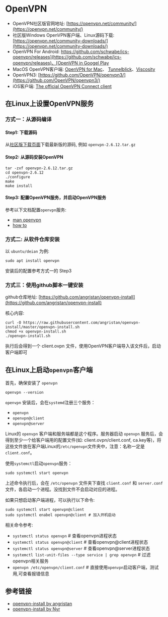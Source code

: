 # OpenVPN

- OpenVPN社区版官网地址: [https://openvpn.net/community/](https://openvpn.net/community/)
- 社区版Windows OpenVPN客户端、Linux源码下载: [https://openvpn.net/community-downloads/](https://openvpn.net/community-downloads/)
- OpenVPN For Android: [https://github.com/schwabe/ics-openvpn/releases](https://github.com/schwabe/ics-openvpn/releases)、[OpenVPN in Googel Play](https://play.google.com/store/apps/details?id=de.blinkt.openvpn)
- MacOS OpenVPN客户端: [OpenVPN for Mac](https://openvpn.net/client-connect-vpn-for-mac-os/)、 [Tunnelblick](https://tunnelblick.net/)、[Viscosity](https://www.sparklabs.com/viscosity/)
- OpenVPN3: [https://github.com/OpenVPN/openvpn3/](https://github.com/OpenVPN/openvpn3/)
- iOS客户端: [The official OpenVPN Connect client](https://itunes.apple.com/us/app/openvpn-connect/id590379981)

## 在Linux上设置OpenVPN服务

### 方式一：从源码编译

#### Step1: 下载源码

从[社区版下载页面](https://openvpn.net/community-downloads/)下载最新版的源码, 例如 `openvpn-2.6.12.tar.gz`

#### Step2: 从源码安装OpenVPN

```shell
tar -zxf openvpn-2.6.12.tar.gz
cd openvpn-2.6.12
./configure
make
make install
```

#### Step3: 配置OpenVPN服务，并启动OpenVPN服务

参考以下文档配置`openvpn`服务:

- [man openvpn](https://openvpn.net/man.html)
- [how to](https://openvpn.net/howto.html)

### 方式二: 从软件仓库安装

以 `ubuntu/deian` 为例:

```shell
sudo apt install openvpn
```

安装后的配置参考方式一的 Step3

### 方式三：使用github脚本一键安装

github仓库地址: [https://github.com/angristan/openvpn-install](https://github.com/angristan/openvpn-install)

核心内容:

```shell
curl -O https://raw.githubusercontent.com/angristan/openvpn-install/master/openvpn-install.sh
chmod +x openvpn-install.sh
./openvpn-install.sh
```

执行后会得到一个 client.ovpn 文件，使用OpenVPN客户端导入该文件后，启动客户端即可

## 在Linux上启动`openvpn`客户端

首先，确保安装了 `openvpn`

```shell
openvpn --version
```

`openvpn` 安装后，会在`systemd`注册三个服务：
- `openvpn`
- `openvpn@client`
- `openvpn@server`

Linux的 `openvpn` 客户端和服务端都是这个程序。服务器启动 `openvpn` 服务后，会得到至少一个给客户端用的配置文件(如: client.ovpn/client.conf, ca.key等)，将这些文件放在客户端Linux的`/etc/openvpn`文件夹中，注意：名称一定是 `client.conf`。

使用`systemctl`启动`openvpn`服务：

```shell
sudo systemctl start openvpn
```

上述命令执行后，会在 `/etc/openvpn` 文件夹下查找 `client.conf` 和 `server.conf` 文件，各启动一个进程。没找到文件不会启动对应的进程。

如果只想启动客户端进程，可以执行以下命令:

```shell
sudo systemctl start openvpn@client
sudo systemctl enabel openvpn@client # 加入开机启动
```

相关命令参考:

- `systemctl status openvpn` # 查看openvpn进程状态
- `systemctl status openvpn@client` # 查看openvpn@client进程状态
- `systemctl status openvpn@server` # 查看openvpn@server进程状态
- `systemctl list-unit-files --type service | grep openvpn` # 过滤openvpn相关服务
- `openvpn /etc/openvpn/client.conf` # 直接使用`openvpn`启动客户端，测试用,可查看报错信息

## 参考链接

- [openvpn-install by angristan](https://github.com/angristan/openvpn-install)
- [openvpn-install by Nyr](https://github.com/Nyr/openvpn-install)
